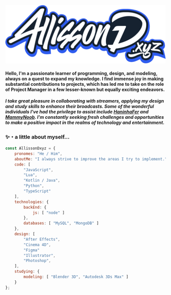 <img src="./assets/AllissonD.xyz(new).png" width=900>

#### <italic>Hello, I'm a passionate learner of programming, design, and modeling, always on a quest to expand my knowledge. I find immense joy in making substantial contributions to projects, which has led me to take on the role of Project Manager in a few lesser-known but equally exciting endeavors.</italic>

##### I take great pleasure in collaborating with streamers, applying my design and study skills to enhance their broadcasts. Some of the wonderful individuals I've had the privilege to assist include [HaninhaFer](https://twitch.tv/haninhafer) and [MammyNoob](https://twitch.mammynoob.com). I'm constantly seeking fresh challenges and opportunities to make a positive impact in the realms of technology and entertainment.

### ✨・a little about myself...
```javascript
const AllissonDxyz = {
    pronomes: "He / Him",
    aboutMe: "I always strive to improve the areas I try to implement.",
    code: [
        "JavaScript",
        "Lua",
        "Kotlin / Java",
        "Python",
        "TypeScript"
    ],
    technologies: {
        backEnd: {
            js: [ "node" ]
        },
        databases: [ "MySQL", "MongoDB" ]
    },
    design: [
        "After Effects",
        "Cinema 4D",
        "Figma"
        "Illustrator",
        "Photoshop",
    ],
    studying: {
        modeling: [ "Blender 3D", "Autodesk 3Ds Max" ]
    }
};
```
